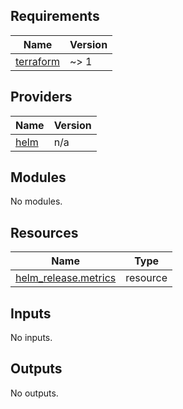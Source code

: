 <!-- BEGIN_TF_DOCS -->
## Requirements

| Name | Version |
|------|---------|
| <a name="requirement_terraform"></a> [terraform](#requirement\_terraform) | ~> 1 |

## Providers

| Name | Version |
|------|---------|
| <a name="provider_helm"></a> [helm](#provider\_helm) | n/a |

## Modules

No modules.

## Resources

| Name | Type |
|------|------|
| [helm_release.metrics](https://registry.terraform.io/providers/hashicorp/helm/latest/docs/resources/release) | resource |

## Inputs

No inputs.

## Outputs

No outputs.
<!-- END_TF_DOCS -->

